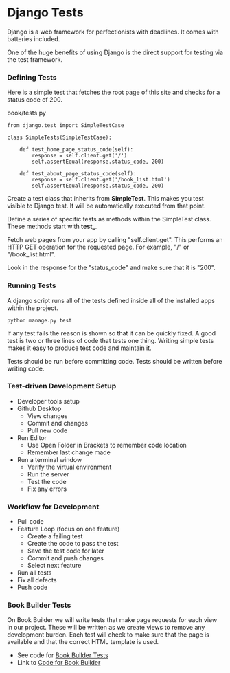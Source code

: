 # Django Tests

Django is a web framework for perfectionists with deadlines.  It comes with batteries included.

One of the huge benefits of using Django is the direct support for testing via the test framework.


### Defining Tests

Here is a simple test that fetches the root page of this site and checks for a status code
of 200.

book/tests.py

    from django.test import SimpleTestCase
    
    class SimpleTests(SimpleTestCase):

        def test_home_page_status_code(self):
            response = self.client.get('/')
            self.assertEqual(response.status_code, 200)
    
        def test_about_page_status_code(self):
            response = self.client.get('/book_list.html')
            self.assertEqual(response.status_code, 200)


Create a test class that inherits from **SimpleTest**. This makes you test visible to Django test.  It
will be automatically executed from that point.

Define a series of specific tests as methods within the SimpleTest class.  These methods start with
**test_**.

Fetch web pages from your app by calling "self.client.get". This performs an HTTP GET operation
for the requested page.  For example, "/" or "/book_list.html".

Look in the response for the "status_code" and make sure that it is "200".


### Running Tests

A django script runs all of the tests defined inside all of the installed apps within the
project.

    python manage.py test
    
If any test fails the reason is shown so that it can be quickly fixed.  A good test is two
or three lines of code that tests one thing.  Writing simple tests makes it easy to produce
test code and maintain it. 

Tests should be run before committing code.  Tests should be written before writing code.



### Test-driven Development Setup
* Developer tools setup
* Github Desktop
    * View changes
    * Commit and changes
    * Pull new code
* Run Editor
    * Use Open Folder in Brackets to remember code location
    * Remember last change made
* Run a terminal window
    * Verify the virtual environment
    * Run the server
    * Test the code
    * Fix any errors
    
    
### Workflow for Development
* Pull code
* Feature Loop (focus on one feature)
    * Create a failing test
    * Create the code to pass the test
    * Save the test code for later
    * Commit and push changes
    * Select next feature
* Run all tests
* Fix all defects
* Push code


### Book Builder Tests

On Book Builder we will write tests that make page requests for each view in our project.
These will be written as we create views to remove any development burden.  Each test will
check to make sure that the page is available and that the correct HTML template is used.

* See code for [Book Builder Tests](https://github.com/Mark-Seaman/Book-Builder/tree/master/bookbuilder/book/tests.py)
* Link to [Code for Book Builder](https://github.com/Mark-Seaman/Book-Builder/tree/master/docs/plan/Milestone-2/Code.md)

